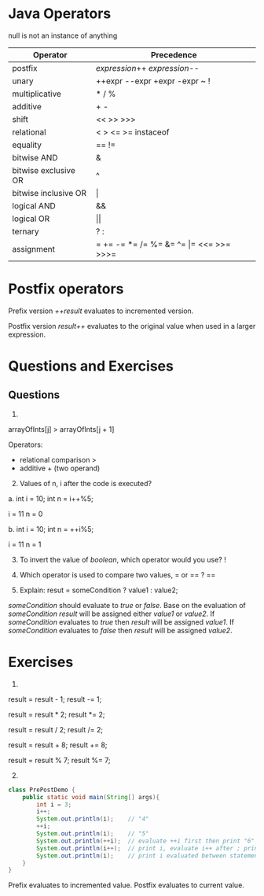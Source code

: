 
# Java Operators

null is not an instance of anything

| Operator | Precedence |
| --------- | ---------- |
| postfix | *expression*++ *expression*-- |
| unary | ++expr --expr +expr -expr ~ ! |
| multiplicative | * / % |
| additive | + - |
| shift | << >> >>> |
| relational | < > <= >= instaceof |
| equality | == != |
| bitwise AND | & |
| bitwise exclusive OR | ^ |
| bitwise inclusive OR | &#124; |
| logical AND | && |
| logical OR | &#124;&#124; |
| ternary | ? : |
| assignment | = += -= *= /= %= &= ^= &#124;= <<= >>= >>>= |

# Postfix operators

Prefix version *++result* evaluates to incremented version.

Postfix version *result++* evaluates to the original value when used in a larger expression.


# Questions and Exercises

## Questions

1.
arrayOfInts[j] > arrayOfInts[j + 1]

Operators:
- relational comparison >
- additive + (two operand)

2. Values of n, i after the code is executed?

a.
int i = 10;
int n = i++%5;

i = 11
n = 0

b.
int i = 10;
int n = ++i%5;

i = 11
n = 1

3. To invert the value of *boolean*, which operator would you use?
!

4. Which operator is used to compare two values, = or == ?
==

5. Explain:
resut = someCondition ? value1 : value2;

*someCondition* should evaluate to *true* or *false*.
Base on the evaluation of *someCondition* *result* will be assigned either *value1* or *value2*. If *someCondition* evaluates to *true* then *result* will be assigned *value1*. If *someCondition* evaluates to *false* then *result* will be assigned *value2*.

# Exercises

1.
result = result - 1;
result -= 1;

result = result * 2;
result \*= 2;

result = result / 2;
result /= 2;

result = result + 8;
result += 8;

result = result % 7;
result %= 7;

2.
```Java
class PrePostDemo {
    public static void main(String[] args){
        int i = 3;
        i++;
        System.out.println(i);    // "4"
        ++i;                     
        System.out.println(i);    // "5"
        System.out.println(++i);  // evaluate ++i first then print "6"
        System.out.println(i++);  // print i, evaluate i++ after ; print "6"
        System.out.println(i);    // print i evaluated between statements: "7"
    }
}
```

Prefix evaluates to incremented value.
Postfix evaluates to current value. 
